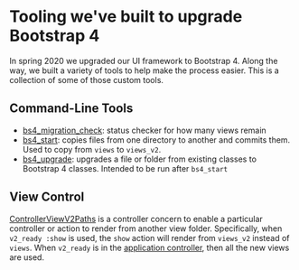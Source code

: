 # Tooling we've built to upgrade Bootstrap 4
In spring 2020 we upgraded our UI framework to Bootstrap 4. Along the way, we built a variety of tools to help make the process easier. This is a collection of some of those custom tools.

## Command-Line Tools
- [bs4_migration_check](https://github.com/retailzipline/bootstrap-tooling/blob/master/bin/bs4_migration_check): status checker for how many views remain
- [bs4_start](https://github.com/retailzipline/bootstrap-tooling/blob/master/bin/bs4_start): copies files from one directory to another and commits them. Used to copy from `views` to `views_v2`.
- [bs4_upgrade](https://github.com/retailzipline/bootstrap-tooling/blob/master/bin/bs4_upgrade): upgrades a file or folder from existing classes to Bootstrap 4 classes. Intended to be run after `bs4_start`

## View Control
[ControllerViewV2Paths](https://github.com/retailzipline/bootstrap-tooling/blob/master/app/controllers/concerns/controller_view_v2_paths.rb) is a controller concern to enable a particular controller or action to render from another view folder. Specifically, when `v2_ready :show` is used, the `show` action will render from `views_v2` instead of `views`. When `v2_ready` is in the [application controller](https://github.com/retailzipline/bootstrap-tooling/blob/master/app/controllers/application_controller.rb), then all the new views are used.
